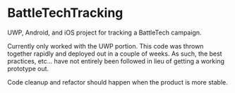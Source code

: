 # BattleTechTracking
 UWP, Android, and iOS project for tracking a BattleTech campaign.

Currently only worked with the UWP portion.  This code was thrown together rapidly and deployed out in a couple of weeks.  As such, the best practices, etc... have not entirely been followed in lieu of getting a working prototype out.

Code cleanup and refactor should happen when the product is more stable.
